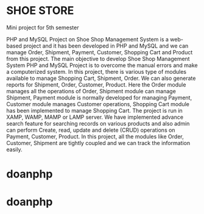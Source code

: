 # SHOE STORE
Mini project for 5th semester
 
PHP and MySQL Project on Shoe Shop Management System is a web-based project and it has been developed in PHP and MySQL and we can manage Order, Shipment, Payment, Customer, Shopping Cart and Product from this project. The main objective to develop Shoe Shop Management System PHP and MySQL Project is to overcome the manual errors and make a computerized system. 
In this project, there is various type of modules available to manage Shopping Cart, Shipment, Order. We can also generate reports for Shipment, Order, Customer, Product. Here the Order module manages all the operations of Order, Shipment module can manage Shipment, Payment module is normally developed for managing Payment, Customer module manages Customer operations, Shopping Cart module has been implemented to manage Shopping Cart. 
The project is run in XAMP, WAMP, MAMP or LAMP server. We have implemented advance search feature for searching records on various products and also admin can perform Create, read, update and delete (CRUD) operations on Payment, Customer, Product. In this project, all the modules like Order, Customer, Shipment are tightly coupled and we can track the information easily. 
# doanphp
# doanphp
